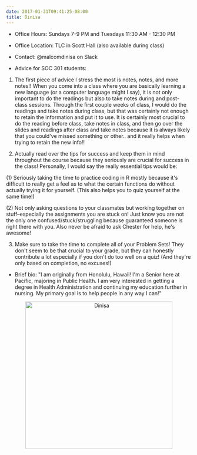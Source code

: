 ```yaml
---
date: 2017-01-31T09:41:25-08:00
title: Dinisa
---
```


- Office Hours:  Sundays 7-9 PM and Tuesdays 11:30 AM - 12:30 PM
- Office Location:  TLC in Scott Hall (also available during class)
- Contact: @malcomdinisa on Slack

- Advice for SOC 301 students: 

1. The first piece of advice I stress the most is notes, notes, and more notes!! When you come into a class where you are basically learning a new language (or a computer language might I say), it is not only important to do the readings but also to take notes during and post-class sessions. Through the first couple weeks of class, I would do the readings and take notes during class, but that was certainly not enough to retain the information and put it to use. It is certainly most crucial to do the reading before class, take notes in class, and then go over the slides and readings after class and take notes because it is always likely that you could've missed something or other.. and it really helps when trying to retain the new info!!

2. Actually read over the tips for success and keep them in mind throughout the course because they seriously are crucial for success in the class! Personally, I would say the really essential tips would be:

(1) Seriously taking the time to practice coding in R mostly because it's difficult to really get a feel as to what the certain functions do without actually trying it for yourself. (This also helps you to quiz yourself at the same time!)

(2) Not only asking questions to your classmates but working together on stuff–especially the assignments you are stuck on! Just know you are not the only one confused/stuck/struggling because guaranteed someone is right there with you. Also never be afraid to ask Chester for help, he's awesome!

3. Make sure to take the time to complete all of your Problem Sets! They don't seem to be that crucial to your grade, but they can honestly contribute a lot especially if you don't do too well on a quiz! (And they're only based on completion, no excuses!)

- Brief bio:  "I am originally from Honolulu, Hawaii! I'm a Senior here at Pacific, majoring in Public Health. I am very interested in getting a degree in Health Administration and continuing my education further in nursing. My primary goal is to help people in any way I can!"  

<p style="text-align:center;"><img src="http://ismayc.github.io/soc301_s2017/img/dinisa.jpg" alt="Dinisa" style="width:400px"></p>